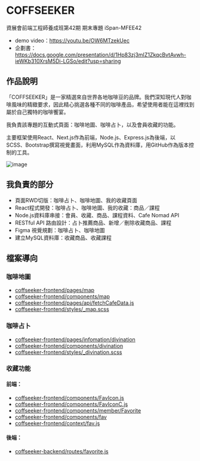 # COFFSEEKER
資展會前端工程師養成班第42期 期末專題  iSpan-MFEE42

- demo video：https://youtu.be/OW6MTzekUec
- 企劃書：https://docs.google.com/presentation/d/1Hp83zj3mIZ1ZkqcBvtAvwh-ieWKb310XrsM5Di-LGSo/edit?usp=sharing
## 作品說明
「COFFSEEKER」是一家精選來自世界各地咖啡豆的品牌。我們深知現代人對咖啡風味的精緻要求，因此精心挑選各種不同的咖啡產品，希望使用者能在這裡找到屬於自己獨特的咖啡饗宴。

我負責該專題的互動式頁面：咖啡地圖、咖啡占卜，以及會員收藏的功能。

主要框架使用React、Next.js作為前端，Node.js、Express.js為後端，以SCSS、Bootstrap撰寫視覺畫面，利用MySQL作為資料庫，用GitHub作為版本控制的工具。

![image](https://github.com/RockyJade/COFFSEEKER/assets/50537438/7b74668a-8a83-410a-8a9c-07343e8e52cd)

## 我負責的部分

- 頁面RWD切版：咖啡占卜、咖啡地圖、我的收藏頁面
- React程式開發：咖啡占卜、咖啡地圖、我的收藏：商品／課程
- Node.js資料庫串接：會員、收藏、商品、課程資料、Cafe Nomad API
- RESTful API 路由設計：占卜推薦商品、新增／刪除收藏商品、課程
- Figma 視覺規劃：咖啡占卜、咖啡地圖
- 建立MySQL資料庫：收藏商品、收藏課程

## 檔案導向

### 咖啡地圖

- [coffseeker-frontend/pages/map](https://github.com/RockyJade/COFFSEEKER/tree/5e4601c2e5be8afe6da9bd4708323086f51d12e7/coffseeker-frontend/pages/map)
- [coffseeker-frontend/components/map](https://github.com/RockyJade/COFFSEEKER/tree/5e4601c2e5be8afe6da9bd4708323086f51d12e7/coffseeker-frontend/components/map)
- [coffseeker-frontend/pages/api/fetchCafeData.js](https://github.com/RockyJade/COFFSEEKER/blob/main/coffseeker-frontend/pages/api/fetchCafeData.js)
- [coffseeker-frontend/styles/_map.scss](https://github.com/RockyJade/COFFSEEKER/blob/5e4601c2e5be8afe6da9bd4708323086f51d12e7/coffseeker-frontend/styles/_map.scss)

### 咖啡占卜
- [coffseeker-frontend/pages/infomation/divination](https://github.com/RockyJade/COFFSEEKER/tree/5e4601c2e5be8afe6da9bd4708323086f51d12e7/coffseeker-frontend/pages/infomation/divination)
- [coffseeker-frontend/components/divination](https://github.com/RockyJade/COFFSEEKER/tree/5e4601c2e5be8afe6da9bd4708323086f51d12e7/coffseeker-frontend/components/divination)
- [coffseeker-frontend/styles/_divination.scss](https://github.com/RockyJade/COFFSEEKER/blob/5e4601c2e5be8afe6da9bd4708323086f51d12e7/coffseeker-frontend/styles/_divination.scss)

### 收藏功能

#### 前端：
- [coffseeker-frontend/components/FavIcon.js](https://github.com/RockyJade/COFFSEEKER/blob/5e4601c2e5be8afe6da9bd4708323086f51d12e7/coffseeker-frontend/components/FavIcon.js)
- [coffseeker-frontend/components/FavIconC.js](https://github.com/RockyJade/COFFSEEKER/blob/5e4601c2e5be8afe6da9bd4708323086f51d12e7/coffseeker-frontend/components/FavIconC.js)
- [coffseeker-frontend/components/member/Favorite](https://github.com/RockyJade/COFFSEEKER/tree/5e4601c2e5be8afe6da9bd4708323086f51d12e7/coffseeker-frontend/components/member/Favorite)
- [coffseeker-frontend/components/fav](https://github.com/RockyJade/COFFSEEKER/tree/5e4601c2e5be8afe6da9bd4708323086f51d12e7/coffseeker-frontend/components/fav)
- [coffseeker-frontend/context/fav.js](https://github.com/RockyJade/COFFSEEKER/blob/5e4601c2e5be8afe6da9bd4708323086f51d12e7/coffseeker-frontend/context/fav.js)

#### 後端：
- [coffseeker-backend/routes/favorite.js](https://github.com/RockyJade/COFFSEEKER/blob/5e4601c2e5be8afe6da9bd4708323086f51d12e7/coffseeker-backend/routes/favorite.js)
